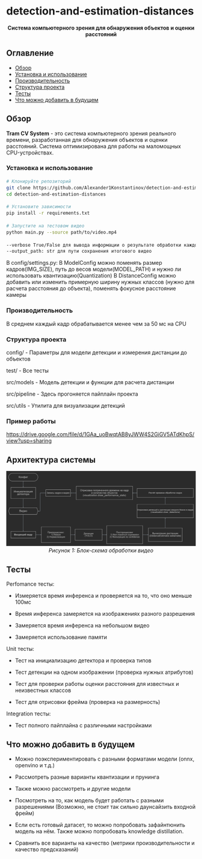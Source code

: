 # detection-and-estimation-distances 

<div align="center">

**Система компьютерного зрения для обнаружения объектов и оценки расстояний**

</div>

## Оглавление

- [Обзор](#обзор)
- [Установка и использование](#установка-и-использование)
- [Производительность](#производительность)
- [Структура проекта](#структура-проекта)
- [Тесты](#тесты)
- [Что можно добавить в будущем](#что-можно-добавить-в-будущем)

## Обзор

**Tram CV System** - это система компьютерного зрения реального времени, разработанная для обнаружения объектов и оценки расстояний. Система оптимизирована для работы на маломощных CPU-устройствах.

### Установка и использование

```bash
# Клонируйте репозиторий
git clone https://github.com/Alexander1Konstantinov/detection-and-estimation-distances.git
cd detection-and-estimation-distances

# Установите зависимости
pip install -r requirements.txt

# Запустите на тестовом видео
python main.py --source path/to/video.mp4

--verbose True/False для вывода информации о результате обработки каждого кадра
--output_path: str для пути сохранения итогового видео
```

В config/settings.py:
В ModelConfig можно поменять размер кадров(IMG_SIZE), путь до весов модели(MODEL_PATH) и нужно ли использовать квантизацию(Quantization)
В DistanceConfig можно добавить или изменить примерную ширину нужных классов (нужно для расчета расстояния до объекта), поменять фокусное расстояние камеры

### Производительность
В среднем каждый кадр обрабатывается менее чем за 50 мс на CPU

### Структура проекта

config/ - Параметры для модели детекции и измерения дистанции до объектов

test/ - Все тесты

src/models - Модель детекции и функции для расчета дистанции

src/pipeline - Здесь прогоняется пайплайн проекта

src/utils - Утилита для визуализации детекций

### Пример работы
https://drive.google.com/file/d/1GAa_uoBwqtAB8yJWW4S2GiGV5ATdKhpS/view?usp=sharing


## Архитектура системы

<div align="center">
<img src="./docs/images/pipeline.png" alt="Блок-схема пайплайна" width="800"/>
<br>
<em>Рисунок 1: Блок-схема обработки видео</em>
</div>



## Тесты

Perfomance тесты: 
  
  - Измеряется время инференса и проверяется на то, что оно меньше 100мс
  
  - Время инференса замеряется на изображениях разного разрешения
    
  - Замеряется время инференса на небольшом видео
    
  - Замеряется использование памяти

    
Unit тесты:

  - Тест на инициализацию детектора и проверка типов
    
  - Тест детекции на одном изображении (проверка нужных атрибутов)
    
  - Тест для проверки работы оценки расстояния для известных и неизвестных классов
    
  - Тест для отрисовки фрейма (проверка на размерность)
    
Integration тесты:

  - Тест полного пайплайна с различными настройками

## Что можно добавить в будущем
- Можно поэкспериментировать с разными форматами модели (onnx, openvino и т.д.) 

- Рассмотреть разные варианты квантизации и прунинга

- Также можно рассмотреть и другие модели

- Посмотреть на то, как модель будет работать с разными разрешениями (Возможно, не стоит так сильно даунсайзить входной фрейм)

- Если есть готовый датасет, то можно попробовать зафайнтюнить модель на нём. Также можно попробовать knowledge distillation.

- Сравнить все варианты на качество (метрики производительности и качество предсказаний)
